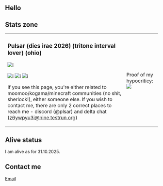 ## Hello

## Stats zone 
<table>
  <tr>
    <td> 

      
### Pulsar (dies irae 2026) (tritone interval lover) (ohio)

![i](https://komarev.com/ghpvc/?username=pulsarf&color=blue&style=for-the-badge)

![i](https://shields.io/badge/JavaScript-F7DF1E?logo=JavaScript&logoColor=000&style=flat-square) ![i](https://shields.io/badge/TypeScript-3178C6?logo=TypeScript&logoColor=FFF&style=flat-square) ![i](https://img.shields.io/badge/Rust-000000?style=for-the-badge&logo=rust&logoColor=white)

If you see this page, you're either related to moomoo/kogama/minecraft communities (no shit, sherlock!), either someone else. If you wish to contact me, there are only 2 correct places to reach me - discord (@plsar) and delta chat (z6ywpyu3i@nine.testrun.org)
    </td>
    <td> Proof of my hypocriticy: <br> <img src="https://github-readme-stats.vercel.app/api/top-langs?username=pulsarf&show_icons=true&theme=tokyonight"> </td>
  </tr>
</table>

## Alive status

I am alive as for 31.10.2025.

## Contact me

[Email](<mailto:sagilith@disroot.org>)
